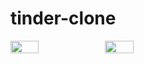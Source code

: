 ﻿# tinder-clone
 
 <div style="display:flex; flex-direction:row; align-items:center; justify-contents:center;">
  <img src="https://user-images.githubusercontent.com/84432740/162346150-2dbb4ee5-9fc4-46e3-ba88-d8d9d102b76a.jpg" width="30%"/>
  <img src="https://user-images.githubusercontent.com/84432740/162346154-f45f6307-0c08-41c0-8dd3-72e88411b8a6.jpg" width="30%"/>

</div>
<!-- ![KakaoTalk_20220408_103334872_01](https://user-images.githubusercontent.com/84432740/162346150-2dbb4ee5-9fc4-46e3-ba88-d8d9d102b76a.jpg) -->
<!-- ![KakaoTalk_20220408_103334872](https://user-images.githubusercontent.com/84432740/162346154-f45f6307-0c08-41c0-8dd3-72e88411b8a6.jpg) -->
